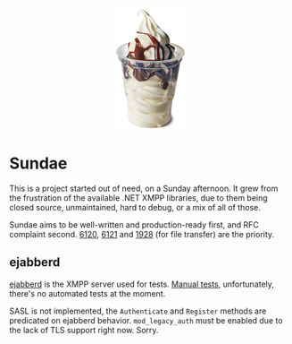 <p align="center">
  <a href="#">
    <img alt="logo" src="Sundae.png">
  </a>
</p>

# Sundae

This is a project started out of need, on a Sunday afternoon. It grew from the frustration of the available .NET XMPP libraries, due to them being closed source, unmaintained, hard to debug, or a mix of all of those.

Sundae aims to be well-written and production-ready first, and RFC complaint second. [6120](https://tools.ietf.org/html/rfc6120), [6121](https://tools.ietf.org/html/rfc6121) and [1928](https://tools.ietf.org/html/rfc1928) (for file transfer) are the priority.

## ejabberd

[ejabberd](https://www.ejabberd.im) is the XMPP server used for tests. [Manual tests](TestApplication/Program.cs), unfortunately, there's no automated tests at the moment.

SASL is not implemented, the `Authenticate` and `Register` methods are predicated on ejabberd behavior. `mod_legacy_auth` must be enabled due to the lack of TLS support right now. Sorry.

